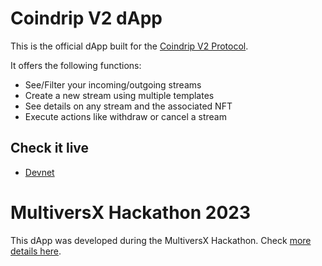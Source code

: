 # Coindrip V2 dApp

This is the official dApp built for the [Coindrip V2 Protocol](https://github.com/CoinDrip-finance/protocol-v2).

It offers the following functions:

- See/Filter your incoming/outgoing streams
- Create a new stream using multiple templates
- See details on any stream and the associated NFT
- Execute actions like withdraw or cancel a stream

## Check it live

- [Devnet](https://devnet-v2.coindrip.finance/)

# MultiversX Hackathon 2023

This dApp was developed during the MultiversX Hackathon. Check [more details here](https://github.com/CoinDrip-finance/protocol-v2#multiversx-hackathon-2023).

